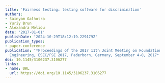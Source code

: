 ```yaml
---
title: 'Fairness testing: testing software for discrimination'
authors:
- Sainyam Galhotra
- Yuriy Brun
- Alexandra Meliou
date: '2017-01-01'
publishDate: '2024-10-29T18:12:19.229179Z'
publication_types:
- paper-conference
publication: '*Proceedings of the 2017 11th Joint Meeting on Foundations of Software
  Engineering, ESEC/FSE 2017, Paderborn, Germany, September 4-8, 2017*'
doi: 10.1145/3106237.3106277
links:
- name: URL
  url: https://doi.org/10.1145/3106237.3106277
---
```

